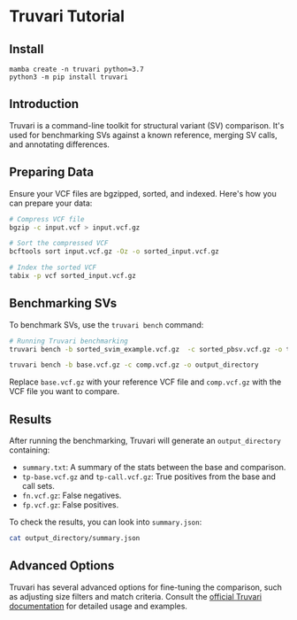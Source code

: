 # Truvari Tutorial

## Install

```
mamba create -n truvari python=3.7
python3 -m pip install truvari
```

## Introduction

Truvari is a command-line toolkit for structural variant (SV) comparison. It's used for benchmarking SVs against a known reference, merging SV calls, and annotating differences.

## Preparing Data

Ensure your VCF files are bgzipped, sorted, and indexed. Here's how you can prepare your data:

```bash
# Compress VCF file
bgzip -c input.vcf > input.vcf.gz

# Sort the compressed VCF
bcftools sort input.vcf.gz -Oz -o sorted_input.vcf.gz

# Index the sorted VCF
tabix -p vcf sorted_input.vcf.gz
```

## Benchmarking SVs

To benchmark SVs, use the `truvari bench` command:

```bash
# Running Truvari benchmarking
truvari bench -b sorted_svim_example.vcf.gz  -c sorted_pbsv.vcf.gz -o truvari_output/ --reference GRCh38.p13.genome.fa

truvari bench -b base.vcf.gz -c comp.vcf.gz -o output_directory
```

Replace `base.vcf.gz` with your reference VCF file and `comp.vcf.gz` with the VCF file you want to compare.

## Results

After running the benchmarking, Truvari will generate an `output_directory` containing:

- `summary.txt`: A summary of the stats between the base and comparison.
- `tp-base.vcf.gz` and `tp-call.vcf.gz`: True positives from the base and call sets.
- `fn.vcf.gz`: False negatives.
- `fp.vcf.gz`: False positives.

To check the results, you can look into `summary.json`:

```bash
cat output_directory/summary.json
```

## Advanced Options

Truvari has several advanced options for fine-tuning the comparison, such as adjusting size filters and match criteria. Consult the [official Truvari documentation](https://github.com/spiralgenetics/truvari) for detailed usage and examples.
